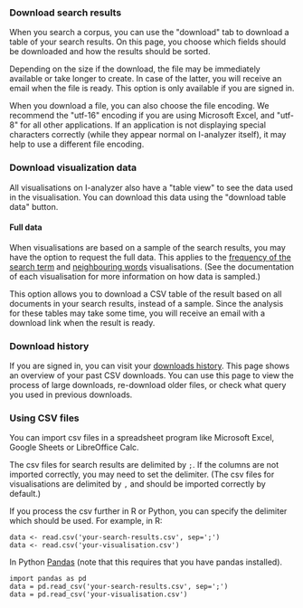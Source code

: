 ### Download search results

When you search a corpus, you can use the "download" tab to download a table of your search results. On this page, you choose which fields should be downloaded and how the results should be sorted.

Depending on the size if the download, the file may be immediately available or take longer to create. In case of the latter, you will receive an email when the file is ready. This option is only available if you are signed in.

When you download a file, you can also choose the file encoding. We recommend the "utf-16" encoding if you are using Microsoft Excel, and "utf-8" for all other applications. If an application is not displaying special characters correctly (while they appear normal on I-analyzer itself), it may help to use a different file encoding.

### Download visualization data

All visualisations on I-analyzer also have a "table view" to see the data used in the visualisation. You can download this data using the "download table data" button.

#### Full data

When visualisations are based on a sample of the search results, you may have the option to request the full data. This applies to the [frequency of the search term](/manual/termfrequency) and [neighbouring words](/manual/ngrams) visualisations. (See the documentation of each visualisation for more information on how data is sampled.)

This option allows you to download a CSV table of the result based on all documents in your search results, instead of a sample. Since the analysis for these tables may take some time, you will receive an email with a download link when the result is ready.

### Download history

If you are signed in, you can visit your [downloads history](/download-history). This page shows an overview of your past CSV downloads. You can use this page to view the process of large downloads, re-download older files, or check what query you used in previous downloads.

### Using CSV files

You can import csv files in a spreadsheet program like Microsoft Excel, Google Sheets or LibreOffice Calc.

The csv files for search results are delimited by `;`. If the columns are not imported correctly, you may need to set the delimiter. (The csv files for visualisations are delimited by `,` and should be imported correctly by default.)

If you process the csv further in R or Python, you can specify the delimiter which should be used.
For example, in R:
```
data <- read.csv('your-search-results.csv', sep=';')
data <- read.csv('your-visualisation.csv')
```

In Python [Pandas](https://pandas.pydata.org/) (note that this requires that you have pandas installed).
```
import pandas as pd
data = pd.read_csv('your-search-results.csv', sep=';')
data = pd.read_csv('your-visualisation.csv')
```
